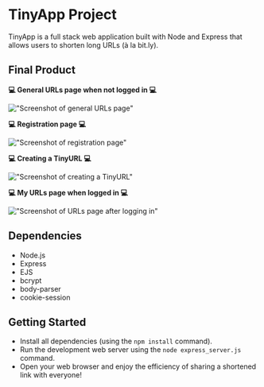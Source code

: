 # TinyApp Project

TinyApp is a full stack web application built with Node and Express that allows users to shorten long URLs (à la bit.ly).

## Final Product


**:computer:  General URLs page when not logged in  :computer:**

!["Screenshot of general URLs page"](https://github.com/angel-sinn/tinyapp/blob/master/docs/MyURLs_Page(general).png)

**:computer:  Registration page  :computer:**

!["Screenshot of registration page"](https://github.com/angel-sinn/tinyapp/blob/master/docs/Registration_Page.png)

**:computer:  Creating a TinyURL  :computer:**

!["Screenshot of creating a TinyURL"](https://github.com/angel-sinn/tinyapp/blob/master/docs/Creating_URL.png)

**:computer:  My URLs page when logged in  :computer:**

!["Screenshot of URLs page after logging in"](https://github.com/angel-sinn/tinyapp/blob/master/docs/MyURLs_Page(logged_in).png)

## Dependencies

- Node.js
- Express
- EJS
- bcrypt
- body-parser
- cookie-session

## Getting Started

- Install all dependencies (using the `npm install` command).
- Run the development web server using the `node express_server.js` command.
- Open your web browser and enjoy the efficiency of sharing a shortened link with everyone!
